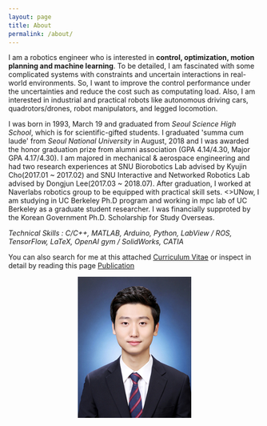 ```yaml
---
layout: page
title: About
permalink: /about/
---
```

I am a robotics engineer who is interested in **control, optimization, motion planning and machine learning**. To be detailed, I am fascinated with some complicated systems with constraints and uncertain interactions in real-world environments. So, I want to improve the control performance under the uncertainties and reduce the cost such as computating load. Also, I am interested in industrial and practical robots like autonomous driving cars, quadrotors/drones, robot manipulators, and legged locomotion.

I was born in 1993, March 19 and graduated from _Seoul Science High School_, which is for scientific-gifted students.
I graduated 'summa cum laude' from _Seoul National University_ in August, 2018 and I was awarded the honor graduation prize from alumni association (GPA 4.14/4.30, Major GPA 4.17/4.30). I am majored in mechanical & aerospace engineering and had two research experiences at SNU Biorobotics Lab advised by Kyujin Cho(2017.01 ~ 2017.02) and SNU Interactive and Networked Robotics Lab advised by Dongjun Lee(2017.03 ~ 2018.07). After graduation, I worked at Naverlabs robotics group to be equipped with practical skill sets. 
<>UNow, I am studying in UC Berkeley Ph.D program and working in mpc lab of UC Berkeley as a graduate student researcher.</U> I was financially supproted by the Korean Government Ph.D. Scholarship for Study Overseas.

*Technical Skills : C/C++, MATLAB, Arduino, Python, LabView / ROS, TensorFlow, LaTeX, OpenAI gym / SolidWorks, CATIA*

You can also search for me at this attached [Curriculum Vitae](https://hotae319.github.io/assets/CV_hotaelee.pdf) or inspect in detail by reading this page [Publication](/publication)

<p align="center">
  <img src="/assets/hotae_profile.jpg">
</p>
